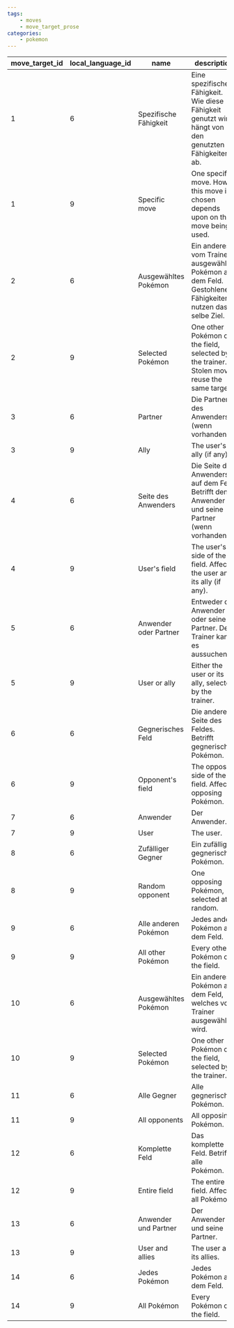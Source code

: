 ```yaml
---
tags:
    - moves
    - move_target_prose
categories:
    - pokemon
---
```


| move_target_id | local_language_id |         name          |                                                description                                                |
|----------------|-------------------|-----------------------|-----------------------------------------------------------------------------------------------------------|
| 1              | 6                 | Spezifische Fähigkeit | Eine spezifische Fähigkeit.  Wie diese Fähigkeit genutzt wird hängt von den genutzten Fähigkeiten ab.     |
| 1              | 9                 | Specific move         | One specific move.  How this move is chosen depends upon on the move being used.                          |
| 2              | 6                 | Ausgewähltes Pokémon  | Ein anderes vom Trainer ausgewähltes Pokémon auf dem Feld.  Gestohlene Fähigkeiten nutzen das selbe Ziel. |
| 2              | 9                 | Selected Pokémon      | One other Pokémon on the field, selected by the trainer.  Stolen moves reuse the same target.             |
| 3              | 6                 | Partner               | Die Partner des Anwenders (wenn vorhanden).                                                               |
| 3              | 9                 | Ally                  | The user's ally (if any).                                                                                 |
| 4              | 6                 | Seite des Anwenders   | Die Seite des Anwenders auf dem Feld.  Betrifft den Anwender und seine Partner (wenn vorhanden).          |
| 4              | 9                 | User's field          | The user's side of the field.  Affects the user and its ally (if any).                                    |
| 5              | 6                 | Anwender oder Partner | Entweder der Anwender oder seine Partner. Der Trainer kann es aussuchen.                                  |
| 5              | 9                 | User or ally          | Either the user or its ally, selected by the trainer.                                                     |
| 6              | 6                 | Gegnerisches Feld     | Die andere Seite des Feldes.  Betrifft gegnerische Pokémon.                                               |
| 6              | 9                 | Opponent's field      | The opposing side of the field.  Affects opposing Pokémon.                                                |
| 7              | 6                 | Anwender              | Der Anwender.                                                                                             |
| 7              | 9                 | User                  | The user.                                                                                                 |
| 8              | 6                 | Zufälliger Gegner     | Ein zufälliges gegnerische Pokémon.                                                                       |
| 8              | 9                 | Random opponent       | One opposing Pokémon, selected at random.                                                                 |
| 9              | 6                 | Alle anderen Pokémon  | Jedes andere Pokémon auf dem Feld.                                                                        |
| 9              | 9                 | All other Pokémon     | Every other Pokémon on the field.                                                                         |
| 10             | 6                 | Ausgewähltes Pokémon  | Ein anderes Pokémon auf dem Feld, welches vom Trainer ausgewählt wird.                                    |
| 10             | 9                 | Selected Pokémon      | One other Pokémon on the field, selected by the trainer.                                                  |
| 11             | 6                 | Alle Gegner           | Alle gegnerischen Pokémon.                                                                                |
| 11             | 9                 | All opponents         | All opposing Pokémon.                                                                                     |
| 12             | 6                 | Komplette Feld        | Das komplette Feld.  Betrifft alle Pokémon.                                                               |
| 12             | 9                 | Entire field          | The entire field.  Affects all Pokémon.                                                                   |
| 13             | 6                 | Anwender und Partner  | Der Anwender und seine Partner.                                                                           |
| 13             | 9                 | User and allies       | The user and its allies.                                                                                  |
| 14             | 6                 | Jedes Pokémon         | Jedes Pokémon auf dem Feld.                                                                               |
| 14             | 9                 | All Pokémon           | Every Pokémon on the field.                                                                               |
